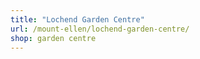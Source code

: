 ```yaml
---
title: "Lochend Garden Centre"
url: /mount-ellen/lochend-garden-centre/
shop: garden centre
---
```

